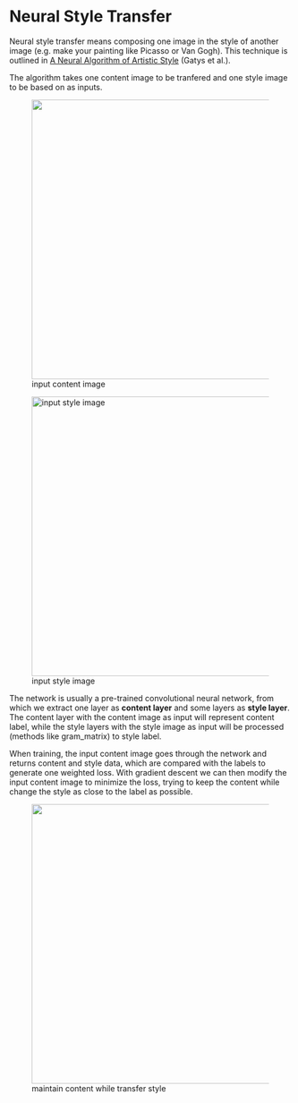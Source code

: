 # Neural Style Transfer

Neural style transfer means composing one image in the style of another image (e.g. make your painting like Picasso or Van Gogh). This technique is outlined in <a href="https://arxiv.org/abs/1508.06576" class="external">A Neural Algorithm of Artistic Style</a> (Gatys et al.). 

The algorithm takes one content image to be tranfered and one style image to be based on as inputs.

<figure>
<img align="center" src="https://storage.googleapis.com/download.tensorflow.org/example_images/YellowLabradorLooking_new.jpg" width="500"/>
<figcaption>input content image</figcaption>
</figure>

<figure>
<img align="center" src="https://storage.googleapis.com/download.tensorflow.org/example_images/Vassily_Kandinsky%2C_1913_-_Composition_7.jpg" alt="input style image" width="500"/>
<figcaption>input style image</figcaption>
</figure>

The network is usually a pre-trained convolutional neural network, from which we extract one layer as **content layer** and some layers as **style layer**. The content layer with the content image as input will represent content label, while the style layers with the style image as input will be processed (methods like gram_matrix) to style label. 

When training, the input content image goes through the network and returns content and style data, which are compared with the labels to generate one weighted loss. With gradient descent we can then modify the input content image to minimize the loss, trying to keep the content while change the style as close to the label as possible.

<figure>
<img src="https://tensorflow.org/tutorials/generative/images/stylized-image.png" width="500"/>
<figcaption>maintain content while transfer style</figcaption>
</figure>
